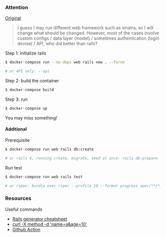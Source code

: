### Attention

[Original](https://docs.docker.com/compose/rails/)

> I guess I may run different web framework such as sinatra, so I will change what should be changed. However, most of the cases involve custom configs / data layer (model) / sometimes authentication (login devise) / API, who did better than rails?

Step 1: initialize rails

```bash
$ docker-compose run --no-deps web rails new . --force

# or API only: --api
```

Step 2: build the container

```bash
$ docker-compose build
```

Step 3: run

```bash
$ docker-compose up
```

You may miss something!

#### Additional

Prerequisite

```bash
$ docker-compose run web rails db:create

# or rails 6, running create, migrate, seed at once: rails db:prepare
```

Run test

```bash
$ docker-compose run web rails test

# or rspec: bundle exec rspec --profile 10 --format progress spec/**/*_test.rb
```


### Resources

Useful commands

- [Rails generator cheatsheet](https://gist.github.com/cdesch/2f8de645cad1d83aa251c0a20b0f7097)
- [curl -X method -d 'name=a&age=10'](https://linux4one.com/15-curl-command-examples-in-linux)
- [Github Action](https://boringrails.com/articles/building-a-rails-ci-pipeline-with-github-actions/)

